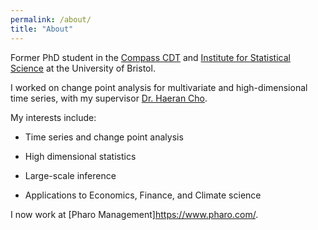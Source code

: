 ```yaml
---
permalink: /about/
title: "About"
---
```


Former PhD student in the [Compass CDT](http://www.bristol.ac.uk/cdt/compass/) and [Institute for Statistical Science](https://www.bristolmathsresearch.org/statistical-science/) at the University of Bristol.

I worked on change point analysis for multivariate and high-dimensional time series, with my supervisor [Dr. Haeran Cho](https://sites.google.com/view/haeran-cho/home).

My interests include:

- Time series and change point analysis

- High dimensional statistics 

- Large-scale inference

- Applications to Economics, Finance, and Climate science 


I now work at [Pharo Management]<https://www.pharo.com/>.

